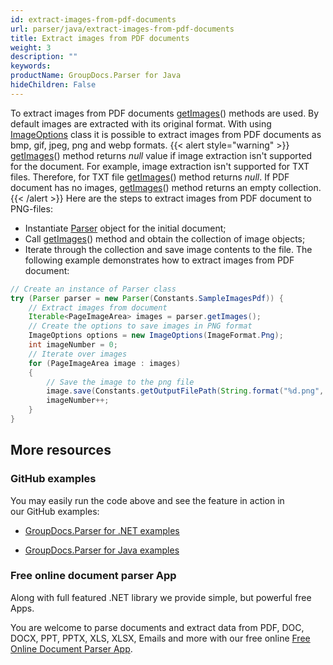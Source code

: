 ```yaml
---
id: extract-images-from-pdf-documents
url: parser/java/extract-images-from-pdf-documents
title: Extract images from PDF documents
weight: 3
description: ""
keywords: 
productName: GroupDocs.Parser for Java
hideChildren: False
---
```

To extract images from PDF documents [getImages](https://apireference.groupdocs.com/java/parser/com.groupdocs.parser/Parser#getImages())() methods are used. By default images are extracted with its original format. With using [ImageOptions](https://apireference.groupdocs.com/java/parser/com.groupdocs.parser.options/ImageOptions "class in com.groupdocs.parser.options") class it is possible to extract images from PDF documents as bmp, gif, jpeg, png and webp formats.
{{< alert style="warning" >}}
[getImages](https://apireference.groupdocs.com/java/parser/com.groupdocs.parser/Parser#getImages())() method returns *null* value if image extraction isn't supported for the document. For example, image extraction isn't supported for TXT files. Therefore, for TXT file [getImages](https://apireference.groupdocs.com/java/parser/com.groupdocs.parser/Parser#getImages())() method returns *null*. If PDF document has no images, [getImages](https://apireference.groupdocs.com/java/parser/com.groupdocs.parser/Parser#getImages())() method returns an empty collection.
{{< /alert >}}
Here are the steps to extract images from PDF document to PNG-files:
*   Instantiate [Parser](https://apireference.groupdocs.com/java/parser/com.groupdocs.parser/Parser) object for the initial document;
*   Call [getImages](https://apireference.groupdocs.com/java/parser/com.groupdocs.parser/Parser#getImages())() method and obtain the collection of image objects;
*   Iterate through the collection and save image contents to the file.
The following example demonstrates how to extract images from PDF document:
```java
// Create an instance of Parser class
try (Parser parser = new Parser(Constants.SampleImagesPdf)) {
    // Extract images from document
    Iterable<PageImageArea> images = parser.getImages();
    // Create the options to save images in PNG format
    ImageOptions options = new ImageOptions(ImageFormat.Png);
    int imageNumber = 0;
    // Iterate over images
    for (PageImageArea image : images)
    {
        // Save the image to the png file
        image.save(Constants.getOutputFilePath(String.format("%d.png", imageNumber)), options);
        imageNumber++;
    }
}

```

## More resources

### GitHub examples

You may easily run the code above and see the feature in action in our GitHub examples:

*   [GroupDocs.Parser for .NET examples](https://github.com/groupdocs-parser/GroupDocs.Parser-for-.NET)
    
*   [GroupDocs.Parser for Java examples](https://github.com/groupdocs-parser/GroupDocs.Parser-for-Java)
    

### Free online document parser App

Along with full featured .NET library we provide simple, but powerful free Apps.

You are welcome to parse documents and extract data from PDF, DOC, DOCX, PPT, PPTX, XLS, XLSX, Emails and more with our free online [Free Online Document Parser App](https://products.groupdocs.app/parser).

